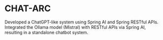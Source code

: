 # CHAT-ARC
Developed a ChatGPT-like system using Spring AI and Spring RESTful APIs. Integrated the Ollama model (Mistral) with RESTful APIs via Spring AI, resulting in a standalone chatbot system.
